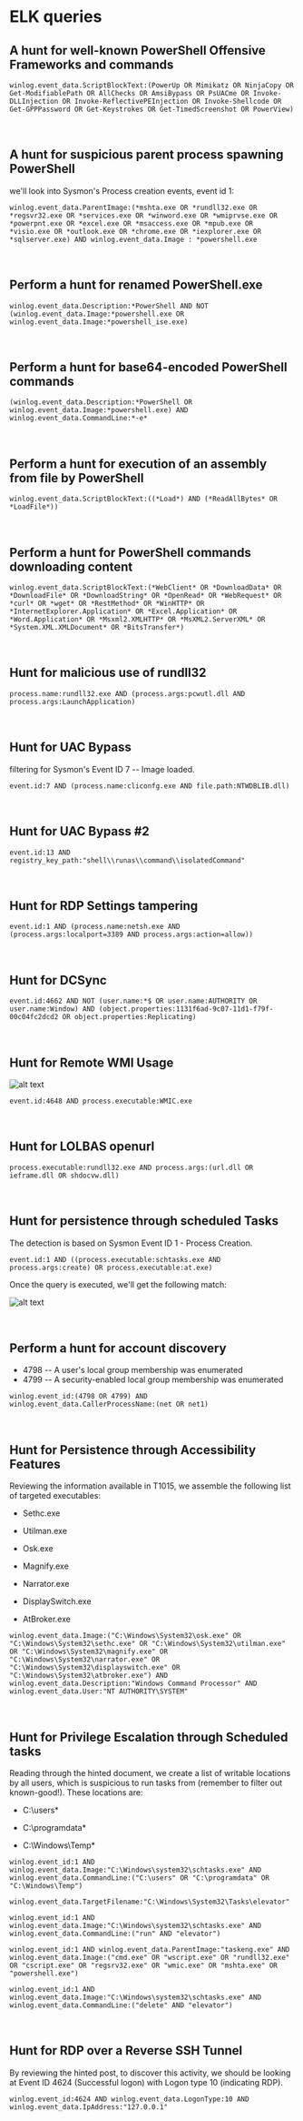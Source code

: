 # ELK queries

## A hunt for well-known PowerShell Offensive Frameworks and commands

```
winlog.event_data.ScriptBlockText:(PowerUp OR Mimikatz OR NinjaCopy OR Get-ModifiablePath OR AllChecks OR AmsiBypass OR PsUACme OR Invoke-DLLInjection OR Invoke-ReflectivePEInjection OR Invoke-Shellcode OR Get-GPPPassword OR Get-Keystrokes OR Get-TimedScreenshot OR PowerView)
```
<br>

## A hunt for suspicious parent process spawning PowerShell

we'll look into Sysmon's Process creation events, event id 1:

```
winlog.event_data.ParentImage:(*mshta.exe OR *rundll32.exe OR *regsvr32.exe OR *services.exe OR *winword.exe OR *wmiprvse.exe OR *powerpnt.exe OR *excel.exe OR *msaccess.exe OR *mpub.exe OR *visio.exe OR *outlook.exe OR *chrome.exe OR *iexplorer.exe OR *sqlserver.exe) AND winlog.event_data.Image : *powershell.exe
```
<br>

## Perform a hunt for renamed PowerShell.exe

```
winlog.event_data.Description:*PowerShell AND NOT (winlog.event_data.Image:*powershell.exe OR winlog.event_data.Image:*powershell_ise.exe)
```
<br>

## Perform a hunt for base64-encoded PowerShell commands

```
(winlog.event_data.Description:*PowerShell OR  winlog.event_data.Image:*powershell.exe) AND winlog.event_data.CommandLine:*-e*
```
<br>

## Perform a hunt for execution of an assembly from file by PowerShell

```
winlog.event_data.ScriptBlockText:((*Load*) AND (*ReadAllBytes* OR *LoadFile*))
```
<br>

## Perform a hunt for PowerShell commands downloading content

```
winlog.event_data.ScriptBlockText:(*WebClient* OR *DownloadData* OR *DownloadFile* OR *DownloadString* OR *OpenRead* OR *WebRequest* OR *curl* OR *wget* OR *RestMethod* OR *WinHTTP* OR *InternetExplorer.Application* OR *Excel.Application* OR *Word.Application* OR *Msxml2.XMLHTTP* OR *MsXML2.ServerXML* OR *System.XML.XMLDocument* OR *BitsTransfer*)
```
<br>

## Hunt for malicious use of rundll32

```
process.name:rundll32.exe AND (process.args:pcwutl.dll AND process.args:LaunchApplication)
```
<br>

## Hunt for UAC Bypass

filtering for Sysmon's Event ID 7 -- Image loaded.

```
event.id:7 AND (process.name:cliconfg.exe AND file.path:NTWDBLIB.dll)
```
<br>

## Hunt for UAC Bypass #2

```
event.id:13 AND registry_key_path:"shell\\runas\\command\\isolatedCommand"
```
<br>

## Hunt for RDP Settings tampering

```
event.id:1 AND (process.name:netsh.exe AND (process.args:localport=3389 AND process.args:action=allow))
```
<br>

## Hunt for DCSync

```
event.id:4662 AND NOT (user.name:*$ OR user.name:AUTHORITY OR user.name:Window) AND (object.properties:1131f6ad-9c07-11d1-f79f-00c04fc2dcd2 OR object.properties:Replicating)
```
<br>

## Hunt for Remote WMI Usage

![alt text](image.png)

```
event.id:4648 AND process.executable:WMIC.exe
```
<br>

## Hunt for LOLBAS openurl

```
process.executable:rundll32.exe AND process.args:(url.dll OR ieframe.dll OR shdocvw.dll)
```
<br>

## Hunt for persistence through scheduled Tasks

The detection is based on Sysmon Event ID 1 - Process Creation.

```
event.id:1 AND ((process.executable:schtasks.exe AND process.args:create) OR process.executable:at.exe)
```

Once the query is executed, we'll get the following match:

![alt text](image-1.png)

<br>

## Perform a hunt for account discovery

- 4798 -- A user's local group membership was enumerated
- 4799 -- A security-enabled local group membership was enumerated

```
winlog.event_id:(4798 OR 4799) AND winlog.event_data.CallerProcessName:(net OR net1)
```
<br>

## Hunt for Persistence through Accessibility Features

Reviewing the information available in T1015, we assemble the following list of targeted executables:

- Sethc.exe

- Utilman.exe

- Osk.exe

- Magnify.exe

- Narrator.exe

- DisplaySwitch.exe

- AtBroker.exe

```
winlog.event_data.Image:("C:\Windows\System32\osk.exe" OR "C:\Windows\System32\sethc.exe" OR "C:\Windows\System32\utilman.exe" OR "C:\Windows\System32\magnify.exe" OR "C:\Windows\System32\narrator.exe" OR "C:\Windows\System32\displayswitch.exe" OR "C:\Windows\System32\atbroker.exe") AND winlog.event_data.Description:"Windows Command Processor" AND winlog.event_data.User:"NT AUTHORITY\SYSTEM"
```
<br>

## Hunt for Privilege Escalation through Scheduled tasks

Reading through the hinted document, we create a list of writable locations by all users, which is suspicious to run tasks from (remember to filter out known-good!). These locations are:

- C:\users\*

- C:\programdata\*

- C:\Windows\Temp\*


```
winlog.event_id:1 AND winlog.event_data.Image:"C:\Windows\system32\schtasks.exe" AND winlog.event_data.CommandLine:("C:\users" OR "C:\programdata" OR "C:\Windows\Temp")
```
```
winlog.event_data.TargetFilename:"C:\Windows\System32\Tasks\elevator"
```
```
winlog.event_id:1 AND winlog.event_data.Image:"C:\Windows\system32\schtasks.exe" AND winlog.event_data.CommandLine:("run" AND "elevator")
```

```
winlog.event_id:1 AND winlog.event_data.ParentImage:"taskeng.exe" AND winlog.event_data.Image:("cmd.exe" OR "wscript.exe" OR "rundll32.exe" OR "cscript.exe" OR "regsrv32.exe" OR "wmic.exe" OR "mshta.exe" OR "powershell.exe")
```

```
winlog.event_id:1 AND winlog.event_data.Image:"C:\Windows\system32\schtasks.exe" AND winlog.event_data.CommandLine:("delete" AND "elevator")
```
<br>

## Hunt for RDP over a Reverse SSH Tunnel

By reviewing the hinted post, to discover this activity, we should be looking at Event ID 4624 (Successful logon) with Logon type 10 (indicating RDP).

```
winlog.event_id:4624 AND winlog.event_data.LogonType:10 AND winlog.event_data.IpAddress:"127.0.0.1" 
```